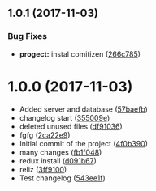 <a name="1.0.1"></a>
## 1.0.1 (2017-11-03)


### Bug Fixes

* **progect:** instal comitizen ([266c785](https://github.com/Dertod25/MyFirstAppReact/commit/266c785))



<a name="1.0.0"></a>
# 1.0.0 (2017-11-03)

* Added server and database ([57baefb](https://github.com/Dertod25/MyFirstAppReact/commit/57baefb))
* changelog start ([355009e](https://github.com/Dertod25/MyFirstAppReact/commit/355009e))
* deleted unused files ([df91036](https://github.com/Dertod25/MyFirstAppReact/commit/df91036))
* fgfg ([2ca22e9](https://github.com/Dertod25/MyFirstAppReact/commit/2ca22e9))
* Initial commit of the project ([4f0b390](https://github.com/Dertod25/MyFirstAppReact/commit/4f0b390))
* many changes ([fb1f048](https://github.com/Dertod25/MyFirstAppReact/commit/fb1f048))
* redux install ([d091b67](https://github.com/Dertod25/MyFirstAppReact/commit/d091b67))
* reliz ([3ff9100](https://github.com/Dertod25/MyFirstAppReact/commit/3ff9100))
* Test changelog ([543ee1f](https://github.com/Dertod25/MyFirstAppReact/commit/543ee1f))



